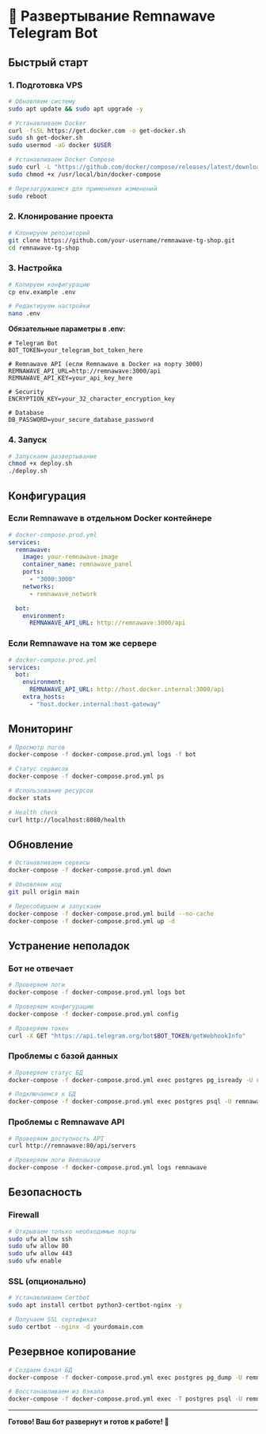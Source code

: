 # 🚀 Развертывание Remnawave Telegram Bot

## Быстрый старт

### 1. Подготовка VPS

```bash
# Обновляем систему
sudo apt update && sudo apt upgrade -y

# Устанавливаем Docker
curl -fsSL https://get.docker.com -o get-docker.sh
sudo sh get-docker.sh
sudo usermod -aG docker $USER

# Устанавливаем Docker Compose
sudo curl -L "https://github.com/docker/compose/releases/latest/download/docker-compose-$(uname -s)-$(uname -m)" -o /usr/local/bin/docker-compose
sudo chmod +x /usr/local/bin/docker-compose

# Перезагружаемся для применения изменений
sudo reboot
```

### 2. Клонирование проекта

```bash
# Клонируем репозиторий
git clone https://github.com/your-username/remnawave-tg-shop.git
cd remnawave-tg-shop
```

### 3. Настройка

```bash
# Копируем конфигурацию
cp env.example .env

# Редактируем настройки
nano .env
```

**Обязательные параметры в .env:**
```env
# Telegram Bot
BOT_TOKEN=your_telegram_bot_token_here

# Remnawave API (если Remnawave в Docker на порту 3000)
REMNAWAVE_API_URL=http://remnawave:3000/api
REMNAWAVE_API_KEY=your_api_key_here

# Security
ENCRYPTION_KEY=your_32_character_encryption_key

# Database
DB_PASSWORD=your_secure_database_password
```

### 4. Запуск

```bash
# Запускаем развертывание
chmod +x deploy.sh
./deploy.sh
```

## Конфигурация

### Если Remnawave в отдельном Docker контейнере

```yaml
# docker-compose.prod.yml
services:
  remnawave:
    image: your-remnawave-image
    container_name: remnawave_panel
    ports:
      - "3000:3000"
    networks:
      - remnawave_network

  bot:
    environment:
      REMNAWAVE_API_URL: http://remnawave:3000/api
```

### Если Remnawave на том же сервере

```yaml
# docker-compose.prod.yml
services:
  bot:
    environment:
      REMNAWAVE_API_URL: http://host.docker.internal:3000/api
    extra_hosts:
      - "host.docker.internal:host-gateway"
```

## Мониторинг

```bash
# Просмотр логов
docker-compose -f docker-compose.prod.yml logs -f bot

# Статус сервисов
docker-compose -f docker-compose.prod.yml ps

# Использование ресурсов
docker stats

# Health check
curl http://localhost:8080/health
```

## Обновление

```bash
# Останавливаем сервисы
docker-compose -f docker-compose.prod.yml down

# Обновляем код
git pull origin main

# Пересобираем и запускаем
docker-compose -f docker-compose.prod.yml build --no-cache
docker-compose -f docker-compose.prod.yml up -d
```

## Устранение неполадок

### Бот не отвечает

```bash
# Проверяем логи
docker-compose -f docker-compose.prod.yml logs bot

# Проверяем конфигурацию
docker-compose -f docker-compose.prod.yml config

# Проверяем токен
curl -X GET "https://api.telegram.org/bot$BOT_TOKEN/getWebhookInfo"
```

### Проблемы с базой данных

```bash
# Проверяем статус БД
docker-compose -f docker-compose.prod.yml exec postgres pg_isready -U remnawave_bot

# Подключаемся к БД
docker-compose -f docker-compose.prod.yml exec postgres psql -U remnawave_bot -d remnawave_bot
```

### Проблемы с Remnawave API

```bash
# Проверяем доступность API
curl http://remnawave:80/api/servers

# Проверяем логи Remnawave
docker-compose -f docker-compose.prod.yml logs remnawave
```

## Безопасность

### Firewall

```bash
# Открываем только необходимые порты
sudo ufw allow ssh
sudo ufw allow 80
sudo ufw allow 443
sudo ufw enable
```

### SSL (опционально)

```bash
# Устанавливаем Certbot
sudo apt install certbot python3-certbot-nginx -y

# Получаем SSL сертификат
sudo certbot --nginx -d yourdomain.com
```

## Резервное копирование

```bash
# Создаем бэкап БД
docker-compose -f docker-compose.prod.yml exec postgres pg_dump -U remnawave_bot remnawave_bot > backup.sql

# Восстанавливаем из бэкапа
docker-compose -f docker-compose.prod.yml exec -T postgres psql -U remnawave_bot -d remnawave_bot < backup.sql
```

---

**Готово! Ваш бот развернут и готов к работе! 🎉**
